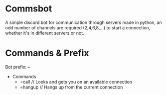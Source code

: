 # Commsbot
A simple discord bot for communication through servers made in python, an odd number of channels are required (2,4,6,8,...) to start a connection, whether it's in different servers or not.

# Commands & Prefix

Bot prefix: ``=``

- Commands
  - =call // Looks and gets you on an available connection
  - =hangup // Hangs up from the current connection
